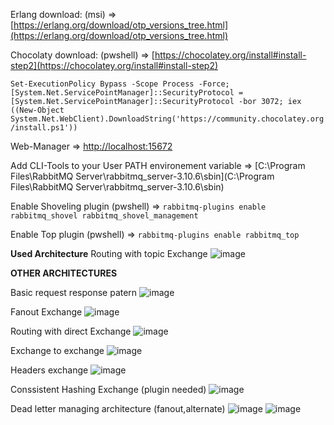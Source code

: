 Erlang download: (msi) => [https://erlang.org/download/otp_versions_tree.html](https://erlang.org/download/otp_versions_tree.html)

Chocolaty download: (pwshell) => [https://chocolatey.org/install#install-step2](https://chocolatey.org/install#install-step2)

```Set-ExecutionPolicy Bypass -Scope Process -Force; [System.Net.ServicePointManager]::SecurityProtocol = [System.Net.ServicePointManager]::SecurityProtocol -bor 3072; iex ((New-Object System.Net.WebClient).DownloadString('https://community.chocolatey.org/install.ps1'))```

Web-Manager => [http://localhost:15672](http://localhost:15672)

Add CLI-Tools to your User PATH environement variable => [C:\Program Files\RabbitMQ Server\rabbitmq_server-3.10.6\sbin](C:\Program Files\RabbitMQ Server\rabbitmq_server-3.10.6\sbin)

Enable Shoveling plugin (pwshell) => ```rabbitmq-plugins enable rabbitmq_shovel rabbitmq_shovel_management```

Enable Top plugin (pwshell) => ```rabbitmq-plugins enable rabbitmq_top```

**Used Architecture**
Routing with topic Exchange
![image](https://user-images.githubusercontent.com/68454661/180667155-528c8a2c-e9c9-49e5-a856-08edcf02ec46.png)


**OTHER ARCHITECTURES**

Basic request response patern
![image](https://user-images.githubusercontent.com/68454661/180667088-f57ec6c4-9b42-4fed-9562-a552b757cca5.png)

Fanout Exchange
![image](https://user-images.githubusercontent.com/68454661/180667207-db5a208b-1366-458b-b66e-3927056831be.png)

Routing with direct Exchange
![image](https://user-images.githubusercontent.com/68454661/180667134-da9d5243-9947-44a7-9403-0db7d96014bf.png)

Exchange to exchange
![image](https://user-images.githubusercontent.com/68454661/180666898-8ad350e5-6727-4df1-a9cf-c933e682b664.png)

Headers exchange
![image](https://user-images.githubusercontent.com/68454661/180666934-0d32ebfa-e4a0-4bff-b02f-e20a57222442.png)

Conssistent Hashing Exchange (plugin needed)
![image](https://user-images.githubusercontent.com/68454661/180667041-f1cb9c22-b639-4780-aed5-6e2526a538d8.png)

Dead letter managing architecture (fanout,alternate)
![image](https://user-images.githubusercontent.com/68454661/180666825-240f65e7-387f-41c7-ba9e-bb1aec7e52ef.png)
![image](https://user-images.githubusercontent.com/68454661/180666858-5e5393c1-565e-4627-a8d0-eb45730ab1bb.png)
